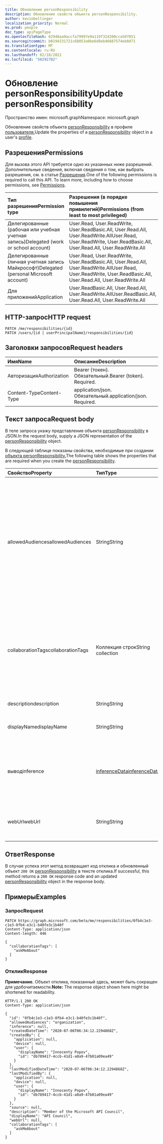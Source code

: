 ```yaml
---
title: Обновление personResponsibility
description: Обновление свойств объекта personResponsibility.
author: kevinbellinger
localization_priority: Normal
ms.prod: people
doc_type: apiPageType
ms.openlocfilehash: 62948aa9accfa79997e9a119f32d200cca507051
ms.sourcegitcommit: b0194231721c68053a0be6d8eb46687574eb8d71
ms.translationtype: MT
ms.contentlocale: ru-RU
ms.lasthandoff: 02/18/2021
ms.locfileid: "50292702"
---
```

# <a name="update-personresponsibility"></a><span data-ttu-id="4cde3-103">Обновление personResponsibility</span><span class="sxs-lookup"><span data-stu-id="4cde3-103">Update personResponsibility</span></span>
<span data-ttu-id="4cde3-104">Пространство имен: microsoft.graph</span><span class="sxs-lookup"><span data-stu-id="4cde3-104">Namespace: microsoft.graph</span></span>

<span data-ttu-id="4cde3-105">Обновление свойств объекта [personResponsibility](../resources/personresponsibility.md) в профиле [пользователя.](../resources/profile.md)</span><span class="sxs-lookup"><span data-stu-id="4cde3-105">Update the properties of a [personResponsibility](../resources/personresponsibility.md) object in a user's [profile](../resources/profile.md).</span></span>

## <a name="permissions"></a><span data-ttu-id="4cde3-106">Разрешения</span><span class="sxs-lookup"><span data-stu-id="4cde3-106">Permissions</span></span>

<span data-ttu-id="4cde3-p101">Для вызова этого API требуется одно из указанных ниже разрешений. Дополнительные сведения, включая сведения о том, как выбрать разрешения, см. в статье [Разрешения](/graph/permissions-reference).</span><span class="sxs-lookup"><span data-stu-id="4cde3-p101">One of the following permissions is required to call this API. To learn more, including how to choose permissions, see [Permissions](/graph/permissions-reference).</span></span>

| <span data-ttu-id="4cde3-109">Тип разрешения</span><span class="sxs-lookup"><span data-stu-id="4cde3-109">Permission type</span></span>                        | <span data-ttu-id="4cde3-110">Разрешения (в порядке повышения привилегий)</span><span class="sxs-lookup"><span data-stu-id="4cde3-110">Permissions (from least to most privileged)</span></span>                                      |
|:---------------------------------------|:---------------------------------------------------------------------------------|
| <span data-ttu-id="4cde3-111">Делегированные (рабочая или учебная учетная запись)</span><span class="sxs-lookup"><span data-stu-id="4cde3-111">Delegated (work or school account)</span></span>     | <span data-ttu-id="4cde3-112">User.Read, User.ReadWrite, User.ReadBasic.All, User.Read.All, User.ReadWrite.All</span><span class="sxs-lookup"><span data-stu-id="4cde3-112">User.Read, User.ReadWrite, User.ReadBasic.All, User.Read.All, User.ReadWrite.All</span></span> |
| <span data-ttu-id="4cde3-113">Делегированные (личная учетная запись Майкрософт)</span><span class="sxs-lookup"><span data-stu-id="4cde3-113">Delegated (personal Microsoft account)</span></span> | <span data-ttu-id="4cde3-114">User.Read, User.ReadWrite, User.ReadBasic.All, User.Read.All, User.ReadWrite.All</span><span class="sxs-lookup"><span data-stu-id="4cde3-114">User.Read, User.ReadWrite, User.ReadBasic.All, User.Read.All, User.ReadWrite.All</span></span> |
| <span data-ttu-id="4cde3-115">Для приложений</span><span class="sxs-lookup"><span data-stu-id="4cde3-115">Application</span></span>                            | <span data-ttu-id="4cde3-116">User.ReadBasic.All, User.Read.All, User.ReadWrite.All</span><span class="sxs-lookup"><span data-stu-id="4cde3-116">User.ReadBasic.All, User.Read.All, User.ReadWrite.All</span></span>                            |

## <a name="http-request"></a><span data-ttu-id="4cde3-117">HTTP-запрос</span><span class="sxs-lookup"><span data-stu-id="4cde3-117">HTTP request</span></span>

<!-- {
  "blockType": "ignored"
}
-->
``` http
PATCH /me/responsibilities/{id}
PATCH /users/{id | userPrincipalName}/responsibilities/{id}
```

## <a name="request-headers"></a><span data-ttu-id="4cde3-118">Заголовки запросов</span><span class="sxs-lookup"><span data-stu-id="4cde3-118">Request headers</span></span>
|<span data-ttu-id="4cde3-119">Имя</span><span class="sxs-lookup"><span data-stu-id="4cde3-119">Name</span></span>|<span data-ttu-id="4cde3-120">Описание</span><span class="sxs-lookup"><span data-stu-id="4cde3-120">Description</span></span>|
|:---|:---|
|<span data-ttu-id="4cde3-121">Авторизация</span><span class="sxs-lookup"><span data-stu-id="4cde3-121">Authorization</span></span>|<span data-ttu-id="4cde3-p102">Bearer {токен}. Обязательный.</span><span class="sxs-lookup"><span data-stu-id="4cde3-p102">Bearer {token}. Required.</span></span>|
|<span data-ttu-id="4cde3-124">Content-Type</span><span class="sxs-lookup"><span data-stu-id="4cde3-124">Content-Type</span></span>|<span data-ttu-id="4cde3-p103">application/json. Обязательный.</span><span class="sxs-lookup"><span data-stu-id="4cde3-p103">application/json. Required.</span></span>|

## <a name="request-body"></a><span data-ttu-id="4cde3-127">Текст запроса</span><span class="sxs-lookup"><span data-stu-id="4cde3-127">Request body</span></span>
<span data-ttu-id="4cde3-128">В теле запроса укажу представление объекта [personResponsibility](../resources/personresponsibility.md) в JSON.</span><span class="sxs-lookup"><span data-stu-id="4cde3-128">In the request body, supply a JSON representation of the [personResponsibility](../resources/personresponsibility.md) object.</span></span>

<span data-ttu-id="4cde3-129">В следующей таблице показаны свойства, необходимые при создании [объекта personResponsibility.](../resources/personresponsibility.md)</span><span class="sxs-lookup"><span data-stu-id="4cde3-129">The following table shows the properties that are required when you create the [personResponsibility](../resources/personresponsibility.md).</span></span>

|<span data-ttu-id="4cde3-130">Свойство</span><span class="sxs-lookup"><span data-stu-id="4cde3-130">Property</span></span>|<span data-ttu-id="4cde3-131">Тип</span><span class="sxs-lookup"><span data-stu-id="4cde3-131">Type</span></span>|<span data-ttu-id="4cde3-132">Описание</span><span class="sxs-lookup"><span data-stu-id="4cde3-132">Description</span></span>|
|:---|:---|:---|
|<span data-ttu-id="4cde3-133">allowedAudiences</span><span class="sxs-lookup"><span data-stu-id="4cde3-133">allowedAudiences</span></span>|<span data-ttu-id="4cde3-134">String</span><span class="sxs-lookup"><span data-stu-id="4cde3-134">String</span></span>|<span data-ttu-id="4cde3-135">Аудитории, которые могут видеть значения, содержащиеся в сущности.</span><span class="sxs-lookup"><span data-stu-id="4cde3-135">The audiences that are able to see the values contained within the entity.</span></span> <span data-ttu-id="4cde3-136">Наследуется [от itemFacet](../resources/itemfacet.md).</span><span class="sxs-lookup"><span data-stu-id="4cde3-136">Inherited from [itemFacet](../resources/itemfacet.md).</span></span> <span data-ttu-id="4cde3-137">Возможные значения: `me`, `family`, `contacts`, `groupMembers`, `organization`, `federatedOrganizations`, `everyone`, `unknownFutureValue`.</span><span class="sxs-lookup"><span data-stu-id="4cde3-137">Possible values are: `me`, `family`, `contacts`, `groupMembers`, `organization`, `federatedOrganizations`, `everyone`, `unknownFutureValue`.</span></span>|
|<span data-ttu-id="4cde3-138">collaborationTags</span><span class="sxs-lookup"><span data-stu-id="4cde3-138">collaborationTags</span></span>|<span data-ttu-id="4cde3-139">Коллекция строк</span><span class="sxs-lookup"><span data-stu-id="4cde3-139">String collection</span></span>|<span data-ttu-id="4cde3-140">Содержит теги сценария работы, которые пользователь связал с интересом.</span><span class="sxs-lookup"><span data-stu-id="4cde3-140">Contains experience scenario tags a user has associated with the interest.</span></span> <span data-ttu-id="4cde3-141">Допустимые значения в коллекции: `askMeAbout` , `ableToMentor` , , `wantsToLearn` `wantsToImprove` .</span><span class="sxs-lookup"><span data-stu-id="4cde3-141">Allowed values in the collection are: `askMeAbout`, `ableToMentor`, `wantsToLearn`, `wantsToImprove`.</span></span>|
|<span data-ttu-id="4cde3-142">description</span><span class="sxs-lookup"><span data-stu-id="4cde3-142">description</span></span>|<span data-ttu-id="4cde3-143">String</span><span class="sxs-lookup"><span data-stu-id="4cde3-143">String</span></span>|<span data-ttu-id="4cde3-144">Описание ответственности.</span><span class="sxs-lookup"><span data-stu-id="4cde3-144">Description of the responsibility.</span></span>|
|<span data-ttu-id="4cde3-145">displayName</span><span class="sxs-lookup"><span data-stu-id="4cde3-145">displayName</span></span>|<span data-ttu-id="4cde3-146">String</span><span class="sxs-lookup"><span data-stu-id="4cde3-146">String</span></span>|<span data-ttu-id="4cde3-147">Содержит удобное имя для ответственности.</span><span class="sxs-lookup"><span data-stu-id="4cde3-147">Contains a friendly name for the responsibility.</span></span> |
|<span data-ttu-id="4cde3-148">вывод</span><span class="sxs-lookup"><span data-stu-id="4cde3-148">inference</span></span>|[<span data-ttu-id="4cde3-149">inferenceData</span><span class="sxs-lookup"><span data-stu-id="4cde3-149">inferenceData</span></span>](../resources/inferencedata.md)|<span data-ttu-id="4cde3-150">Содержит сведения о выводе, если сущность создается или изменяется приложением.</span><span class="sxs-lookup"><span data-stu-id="4cde3-150">Contains inference detail if the entity is inferred by the creating or modifying application.</span></span> <span data-ttu-id="4cde3-151">Наследуется [от itemFacet](../resources/itemfacet.md).</span><span class="sxs-lookup"><span data-stu-id="4cde3-151">Inherited from [itemFacet](../resources/itemfacet.md).</span></span>|
|<span data-ttu-id="4cde3-152">webUrl</span><span class="sxs-lookup"><span data-stu-id="4cde3-152">webUrl</span></span>|<span data-ttu-id="4cde3-153">String</span><span class="sxs-lookup"><span data-stu-id="4cde3-153">String</span></span>|<span data-ttu-id="4cde3-154">Содержит ссылку на веб-страницу или ресурс об ответственности.</span><span class="sxs-lookup"><span data-stu-id="4cde3-154">Contains a link to a web page or resource about the responsibility.</span></span>|



## <a name="response"></a><span data-ttu-id="4cde3-155">Ответ</span><span class="sxs-lookup"><span data-stu-id="4cde3-155">Response</span></span>

<span data-ttu-id="4cde3-156">В случае успеха этот метод возвращает код отклика и обновленный объект `200 OK` [personResponsibility](../resources/personresponsibility.md) в тексте отклика.</span><span class="sxs-lookup"><span data-stu-id="4cde3-156">If successful, this method returns a `200 OK` response code and an updated [personResponsibility](../resources/personresponsibility.md) object in the response body.</span></span>

## <a name="examples"></a><span data-ttu-id="4cde3-157">Примеры</span><span class="sxs-lookup"><span data-stu-id="4cde3-157">Examples</span></span>

### <a name="request"></a><span data-ttu-id="4cde3-158">Запрос</span><span class="sxs-lookup"><span data-stu-id="4cde3-158">Request</span></span>

<!-- {
  "blockType": "request",
  "sampleKeys": ["0fb4c1e3-c1e3-0fb4-e3c1-b40fe3c1b40f"],
  "name": "update_personresponsibility"
}
-->
``` http
PATCH https://graph.microsoft.com/beta/me/responsibilities/0fb4c1e3-c1e3-0fb4-e3c1-b40fe3c1b40f
Content-Type: application/json
Content-length: 446

{
  "collaborationTags": [
    "askMeAbout"
  ]
}
```

### <a name="response"></a><span data-ttu-id="4cde3-159">Отклик</span><span class="sxs-lookup"><span data-stu-id="4cde3-159">Response</span></span>
<span data-ttu-id="4cde3-160">**Примечание.** Объект отклика, показанный здесь, может быть сокращен для удобочитаемости.</span><span class="sxs-lookup"><span data-stu-id="4cde3-160">**Note:** The response object shown here might be shortened for readability.</span></span>
<!-- {
  "blockType": "response",
  "truncated": true,
  "@odata.type": "microsoft.graph.personResponsibility"
}
-->
``` http
HTTP/1.1 200 OK
Content-Type: application/json

{
  "id": "0fb4c1e3-c1e3-0fb4-e3c1-b40fe3c1b40f",
  "allowedAudiences": "organization",
  "inference": null,
  "createdDateTime": "2020-07-06T06:34:12.2294868Z",
  "createdBy": {
    "application": null,
    "device": null,
    "user": {
      "displayName": "Innocenty Popov",
      "id": "db789417-4ccb-41d1-a0a9-47b01a09ea49"
    }
  },
  "lastModifiedDateTime": "2020-07-06T06:34:12.2294868Z",
  "lastModifiedBy": {
    "application": null,
    "device": null,
    "user": {
      "displayName": "Innocenty Popov",
      "id": "db789417-4ccb-41d1-a0a9-47b01a09ea49"
    }
  },
  "source": null,
  "description": "Member of the Microsoft API Council",
  "displayName": "API Council",
  "webUrl": null,
  "collaborationTags": [
    "askMeAbout"
  ]
}
```



